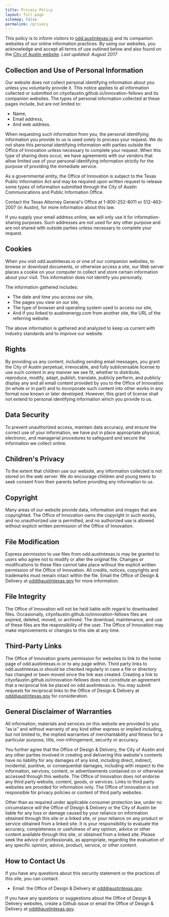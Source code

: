 ```yaml
---
title: Privacy Policy
layout: full-page
sitemap: false
permalink: /privacy
---
```


This policy is to inform visitors to [odd.austintexas.io](https://odd.austintexas.io) and its companion websites of our online information practices. By using our websites, you acknowledge and accept all terms of use outlined below and also found on the [City of Austin website](http://www.austintexas.gov/page/privacy-policy). *Last updated: August 2017*

## Collection and Use of Personal Information
Our website does not collect personal identifying information about you unless you voluntarily provide it. This notice applies to all information collected or submitted on cityofaustin.github.io/innovation-fellows and its companion websites. The types of personal information collected at these pages include, but are not limited to:

* Name,
* Email address,
* And web address.

When requesting such information from you, the personal identifying information you provide to us is used solely to process your request. We do not share this personal identifying information with parties outside the Office of Innovation unless necessary to complete your request. When this type of sharing does occur, we have agreements with our vendors that allow limited use of your personal identifying information strictly for the purpose of providing the immediate service.

As a governmental entity, the Office of Innovation is subject to the Texas Public Information Act and may be required upon written request to release some types of information submitted through the City of Austin Communications and Public Information Office.

Contact the Texas Attorney General's Office at 1-800-252-8011 or 512-463-2007 (in Austin), for more information about this law.

If you supply your email address online, we will only use it for information-sharing purposes. Such addresses are not used for any other purpose and are not shared with outside parties unless necessary to complete your request.

## Cookies

When you visit odd.austintexas.io or one of our companion websites, to browse or download documents, or otherwise access a site, our Web server places a cookie on your computer to collect and store certain information about your visit. This information does not identify you personally.

The information gathered includes:

* The date and time you access our site,
* The pages you view on our site,
* The type of browser and operating system used to access our site,
* And if you linked to austinenergy.com from another site, the URL of the referring website.

The above information is gathered and analyzed to keep us current with industry standards and to improve our website.

## Rights
By providing us any content, including sending email messages, you grant the City of Austin perpetual, irrevocable, and fully sublicensable license to use such content in any manner we see fit, whether to distribute, reproduce, modify, adapt, publish, translate, publicly perform, and publicly display any and all email content provided by you to the Office of Innovation (in whole or in part) and to incorporate such content into other works in any format now known or later developed.  However, this grant of license shall not extend to personal identifying information which you provide to us.

## Data Security
To prevent unauthorized access, maintain data accuracy, and ensure the correct use of your information, we have put in place appropriate physical, electronic, and managerial procedures to safeguard and secure the information we collect online.

## Children's Privacy
To the extent that children use our website, any information collected is not stored on the web server. We do encourage children and young teens to seek consent from their parents before providing any information to us.

## Copyright
Many areas of our website provide data, information and images that are copyrighted. The Office of Innovation owns the copyright in such works, and no unauthorized use is permitted, and no authorized use is allowed without explicit written permission of the Office of Innovation.

## File Modification
Express permission to use files from odd.austintexas.io may be granted to users who agree not to modify or alter the original file. Changes or modifications to these files cannot take place without the explicit written permission of the Office of Innovation. All credits, notices, copyrights and trademarks must remain intact within the file. Email the Office of Design & Delivery at [odd@austintexas.gov](mailto:odd@austintexas.gov) for more information.

## File Integrity
The Office of Innovation will not be held liable with regard to downloaded files. Occasionally, cityofaustin.github.io/innovation-fellows files are expired, deleted, moved, or archived. The download, maintenance, and use of these files are the responsibility of the user. The Office of Innovation may make improvements or changes to this site at any time.

## Third-Party Links
The Office of Innovation grants permission for websites to link to the home page of odd.austintexas.io or to any page within. Third party links to odd.austintexas.io should be checked regularly in case a file or directory has changed or been moved since the link was created. Creating a link to cityofaustin.github.io/innovation-fellows does not constitute an agreement that a reciprocal link be placed on odd.austintexas.io. You may submit requests for reciprocal links to the Office of Design & Delivery at [odd@austintexas.gov](mailto:odd@austintexas.gov) for consideration.

## General Disclaimer of Warranties
All information, materials and services on this website are provided to you “as is” and without warranty of any kind either express or implied including, but not limited to, the implied warranties of merchantability and fitness for a particular purpose, title, non-infringement, security or accuracy.

You further agree that the Office of Design & Delivery, the City of Austin and any other parties involved in creating and delivering this website's contents have no liability for any damages of any kind, including direct, indirect, incidental, punitive, or consequential damages, including with respect to the information, services, content, or advertisements contained on or otherwise accessed through this website. The Office of Innovation does not endorse any third party website, content, goods, or services. Links to third party websites are provided for information only. The Office of Innovation is not responsible for privacy policies or content of third party websites.

Other than as required under applicable consumer protection law, under no circumstance will the Office of Design & Delivery or the City of Austin be liable for any loss or damage caused by your reliance on information obtained through this site or a linked site, or your reliance on any product or service obtained from a linked site. It is your responsibility to evaluate the accuracy, completeness or usefulness of any opinion, advice or other content available through this site, or obtained from a linked site. Please seek the advice of professionals, as appropriate, regarding the evaluation of any specific opinion, advice, product, service, or other content.

## How to Contact Us
If you have any questions about this security statement or the practices of this site, you can contact:

* Email: the Office of Design & Delivery at [odd@austintexas.gov](mailto:odd@austintexas.gov)

If you have any questions or suggestions about the Office of Design & Delivery websites, create a Github issue or email the Office of Design & Delivery at [odd@austintexas.gov](mailto:odd@austintexas.gov).
